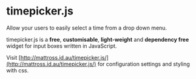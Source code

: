 timepicker.js
=============

Allow your users to easily select a time from a drop down menu.

timepicker.js is a **free**, **customisable**, **light-weight** and **dependency free** widget for input boxes written in JavaScript.

Visit [http://mattross.id.au/timepicker.js/](http://mattross.id.au/timepicker.js/) for configuration settings and styling with css.
